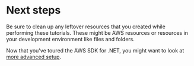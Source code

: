 # Next steps<a name="quick-start-next-steps"></a>

Be sure to clean up any leftover resources that you created while performing these tutorials\. These might be AWS resources or resources in your development environment like files and folders\.

Now that you've toured the AWS SDK for \.NET, you might want to look at [more advanced setup](net-dg-setup.md)\.